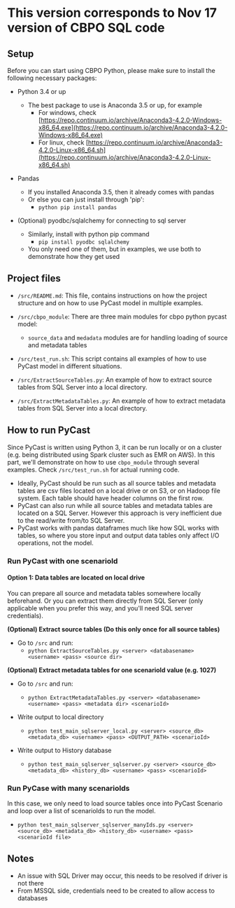 # This version corresponds to Nov 17 version of CBPO SQL code

## Setup

Before you can start using CBPO Python, please make sure to install the following necessary packages:

* Python 3.4 or up
	* The best package to use is Anaconda 3.5 or up, for example
		- For windows, check [https://repo.continuum.io/archive/Anaconda3-4.2.0-Windows-x86_64.exe](https://repo.continuum.io/archive/Anaconda3-4.2.0-Windows-x86_64.exe)
		- For linux, check [https://repo.continuum.io/archive/Anaconda3-4.2.0-Linux-x86_64.sh](https://repo.continuum.io/archive/Anaconda3-4.2.0-Linux-x86_64.sh)
* Pandas
	* If you installed Anaconda 3.5, then it already comes with pandas
	* Or else you can just install through 'pip':
        - ```python pip install pandas```

* (Optional) pyodbc/sqlalchemy for connecting to sql server
	* Similarly, install with python pip command
        - ```pip install pyodbc sqlalchemy```
    * You only need one of them, but in examples, we use both to demonstrate how they get used

## Project files

* `/src/README.md`: This file, contains instructions on how the project structure and on how to use PyCast model in multiple examples.
* `/src/cbpo_module`: There are three main modules for cbpo python pycast model:
	* `source_data` and `medadata` modules are for handling loading of source and metadata tables

* `/src/test_run.sh`: This script contains all examples of how to use PyCast model in different situations.
* `/src/ExtractSourceTables.py`: An example of how to extract source tables from SQL Server into a local directory.
* `/src/ExtractMetadataTables.py`: An example of how to extract metadata tables from SQL Server into a local directory.


## How to run PyCast

Since PyCast is written using Python 3, it can be run locally or on a cluster (e.g. being distributed using Spark cluster such as EMR on AWS). In this part, we'll demonstrate on how to use `cbpo_module` through several examples. Check `/src/test_run.sh` for actual running code.

* Ideally, PyCast should be run such as all source tables and metadata tables are csv files located on a local drive or on S3, or on Hadoop file system. Each table should have header columns on the first row.
* PyCast can also run while all source tables and metadata tables are located on a SQL Server. However this approach is very inefficient due to the read/write from/to SQL Server.
* PyCast works with pandas dataframes much like how SQL works with tables, so where you store input and output data tables only affect I/O operations, not the model.

### Run PyCast with one scenarioId

#### Option 1: Data tables are located on local drive
You can prepare all source and metadata tables somewhere locally beforehand. Or you can extract them directly from SQL Server (only applicable when you prefer this way, and you'll need SQL server credentials).

**(Optional) Extract source tables (Do this only once for all source tables)**
* Go to `/src` and run:
	- `python ExtractSourceTables.py <server> <databasename> <username> <pass> <source dir>`

**(Optional) Extract metadata tables for one scenarioId value (e.g. 1027)**
* Go to `/src` and run:
    - `python ExtractMetadataTables.py <server> <databasename> <username> <pass> <metadata dir> <scenarioId>`

* Write output to local directory
    - `python test_main_sqlserver_local.py <server> <source_db> <metadata_db> <username> <pass> <OUTPUT_PATH> <scenarioId>`
* Write output to History database
    - `python test_main_sqlserver_sqlserver.py <server> <source_db> <metadata_db> <history_db> <username> <pass> <scenarioId>`

### Run PyCase with many scenarioIds
In this case, we only need to load source tables once into PyCast Scenario and loop over a list of scenarioIds to run the model.
* `python test_main_sqlserver_sqlserver_manyIds.py <server> <source_db> <metadata_db> <history_db> <username> <pass> <scenarioId file>`


## Notes
* An issue with SQL Driver may occur, this needs to be resolved if driver is not there
* From MSSQL side, credentials need to be created to allow access to databases

